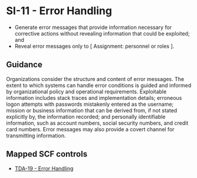 # SI-11 - Error Handling
- Generate error messages that provide information necessary for corrective actions without revealing information that could be exploited; and
- Reveal error messages only to \[ Assignment: personnel or roles \].
## Guidance
Organizations consider the structure and content of error messages. The extent to which systems can handle error conditions is guided and informed by organizational policy and operational requirements. Exploitable information includes stack traces and implementation details; erroneous logon attempts with passwords mistakenly entered as the username; mission or business information that can be derived from, if not stated explicitly by, the information recorded; and personally identifiable information, such as account numbers, social security numbers, and credit card numbers. Error messages may also provide a covert channel for transmitting information.
## Mapped SCF controls
- [TDA-19 - Error Handling](../scf/tda-19-errorhandling.md)